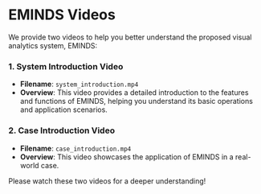 # EMINDS Videos

We provide two videos to help you better understand the proposed visual analytics system, EMINDS:

### 1. System Introduction Video
- **Filename**: `system_introduction.mp4`
- **Overview**: This video provides a detailed introduction to the features and functions of EMINDS, helping you understand its basic operations and application scenarios.

### 2. Case Introduction Video
- **Filename**: `case_introduction.mp4`
- **Overview**: This video showcases the application of EMINDS in a real-world case.

Please watch these two videos for a deeper understanding!
